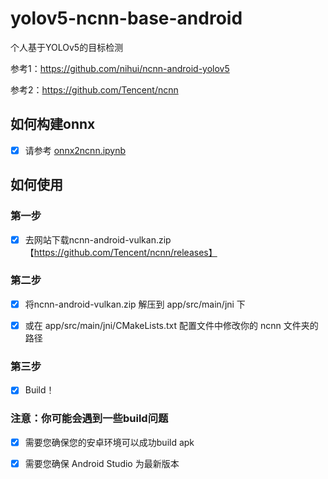 # yolov5-ncnn-base-android

个人基于YOLOv5的目标检测

参考1：https://github.com/nihui/ncnn-android-yolov5

参考2：https://github.com/Tencent/ncnn

## 如何构建onnx

- [x] 请参考 [onnx2ncnn.ipynb](onnx2ncnn.ipynb) 

## 如何使用
### 第一步

- [x] 去网站下载ncnn-android-vulkan.zip【https://github.com/Tencent/ncnn/releases】

### 第二步
- [x] 将ncnn-android-vulkan.zip 解压到 app/src/main/jni 下

- [x] 或在 app/src/main/jni/CMakeLists.txt 配置文件中修改你的 ncnn 文件夹的路径

### 第三步
- [x] Build！

### 注意：你可能会遇到一些build问题

- [x] 需要您确保您的安卓环境可以成功build apk

- [x] 需要您确保 Android Studio 为最新版本

